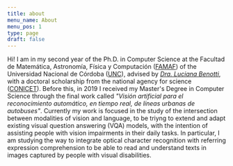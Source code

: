 ```yaml
---
title: about
menu_name: About
menu_pos: 1
type: page
draft: false
---
```


Hi! I am in my second year of the Ph.D. in Computer Science at the Facultad de Matemática, Astronomía, Física y Computación ([FAMAF](https://www.famaf.unc.edu.ar/)) of the Universidad Nacional de Córdoba ([UNC](https://www.unc.edu.ar/)), advised by *[Dra. Luciana Benotti](https://benotti.github.io/)*, with a doctoral scholarship from the national agency for science ([CONICET](https://www.conicet.gov.ar/)). Before this, in 2019 I received my Master's Degree in Computer Science through the final work called *"Visión artificial para el reconocimiento automático, en tiempo real, de líneas urbanas de autobuses"*.
Currently my work is focused in the study of the intersection between modalities of vision and language, to be triyng to extend and adapt existing visual question answering (VQA) models, with the intention of assisting people with vision impairments in their daily tasks. In particular, I am studying the way to integrate optical character recognition with referring expression comprehension to be able to read and understand texts in images captured by people with visual disabilities. 
